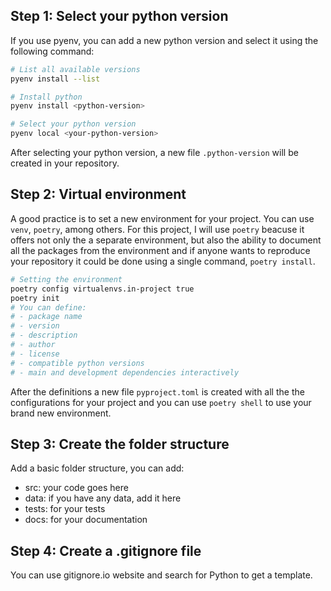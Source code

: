 ## Step 1: Select your python version

If you use pyenv, you can add a new python version and select it using the following command:

```sh
# List all available versions
pyenv install --list

# Install python
pyenv install <python-version>

# Select your python version
pyenv local <your-python-version>
```

After selecting your python version, a new file `.python-version` will be created in your repository.

## Step 2: Virtual environment

A good practice is to set a new environment for your project. You can use `venv`, `poetry`, among others. For this project, I will use `poetry` beacuse it offers not only the a separate environment, but also the ability to document all the packages from the environment and if anyone wants to reproduce your repository it could be done using a single command, `poetry install`.

```sh
# Setting the environment
poetry config virtualenvs.in-project true
poetry init
# You can define:
# - package name 
# - version
# - description
# - author
# - license
# - compatible python versions
# - main and development dependencies interactively 
```

After the definitions a new file `pyproject.toml` is created with all the the configurations for your project and you can use `poetry shell` to use your brand new environment.

## Step 3: Create the folder structure

Add a basic folder structure, you can add:
- src: your code goes here
- data: if you have any data, add it here
- tests: for your tests
- docs: for your documentation

## Step 4: Create a .gitignore file

You can use gitignore.io website and search for Python to get a template.

